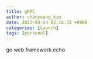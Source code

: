 ```yaml
---
title: gRPC
author: chanyoung_kim
date: 2023-04-24 02:16:32 +0900
categories: [Launch]
tags: [personal]
---
```


go web framework echo
